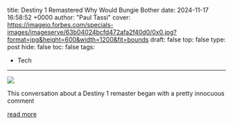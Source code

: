 title: Destiny 1 Remastered Why Would Bungie Bother
date: 2024-11-17 16:58:52 +0000
author: "Paul Tassi"
cover: https://imageio.forbes.com/specials-images/imageserve/63b04024bcfd472afa2f40d0/0x0.jpg?format=jpg&height=600&width=1200&fit=bounds
draft: false
top: false
type: post
hide: false
toc: false
tags:
  - Tech
---

![](https://imageio.forbes.com/specials-images/imageserve/63b04024bcfd472afa2f40d0/0x0.jpg?format=jpg&height=600&width=1200&fit=bounds)

This conversation about a Destiny 1 remaster began with a pretty innocuous comment

[read more](https://www.forbes.com/sites/paultassi/2024/11/17/destiny-1-remastered-why-would-bungie-bother/)
